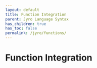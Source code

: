 ```yaml
---
layout: default
title: Function Integration
parent: Jyro Language Syntax
has_children: true
has_toc: false
permalink: /jyro/functions/
---
```


# Function Integration